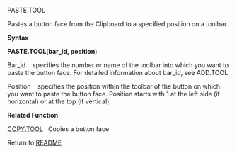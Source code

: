 PASTE.TOOL

Pastes a button face from the Clipboard to a specified position on a
toolbar.

**Syntax**

**PASTE.TOOL**(**bar\_id, position**)

Bar\_id    specifies the number or name of the toolbar into which you
want to paste the button face. For detailed information about bar\_id,
see ADD.TOOL.

Position    specifies the position within the toolbar of the button on
which you want to paste the button face. Position starts with 1 at the
left side (if horizontal) or at the top (if vertical).

**Related Function**

[COPY.TOOL](COPY.TOOL.md)   Copies a button face



Return to [README](README.md)

